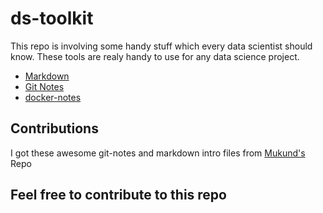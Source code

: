 # ds-toolkit

This repo is involving some handy stuff which every data scientist should know. These tools are realy handy to use for any data science project.

- [Markdown](markdown)
- [Git Notes](git-notes)
- [docker-notes](docker-notes)

## Contributions
I got these awesome git-notes and markdown intro files from [Mukund's](https://github.com/MukundVarmaT/GIT-notes) Repo

## Feel free to contribute to this repo
